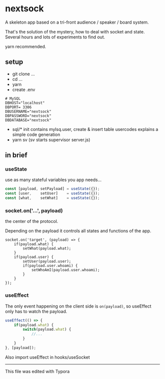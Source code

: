 # nextsock

A skeleton app based on a tri-front audience / speaker / board system.

That's the solution of the mystery, how to deal with socket and state.
Several hours and lots of experiments to find out.

yarn recommended.

## setup

* git clone ...
* cd ...
* yarn
* create .env
```
# MySQL
DBHOST="localhost"
DBPORT= 3306
DBUSERNAME="nextsock"
DBPASSWORD="nextsock"
DBDATABASE="nextsock"
```
* sql/*
  init contains mylsq.user, create & insert table
  usercodes explains a simple code generation
* yarn sv
(sv starts supervisor server.js)

## in brief

### useState

use as many stateful variables you app needs...

```js
const [payload, setPayload] = useState({});
const [user,    setUser]    = useState({});
const [what,    setWhat]    = useState({});
```

### socket.on('...', payload)

the center of the protocol.

Depending on the payload it controls all states and functions of the app.

```
socket.on('target', (payload) => {
	if(payload.what) {
		setWhat(payload.what);
	}
	if(payload.user) {
		setUser(payload.user);
		if(payload.user.whoami) {
			setWhoAmI(payload.user.whoami);
		}
	}
});
```

### useEffect

The only event happening on the client side is `on(payload)`, so useEffect only has to watch the payload.

```js
useEffect(() => {
	if(payload.what) {
		switch(payload.what) {
			//...
		}
	}
}, [payload]);
```

Also import useEffect in hooks/useSocket

---

This file was edited with Typora


